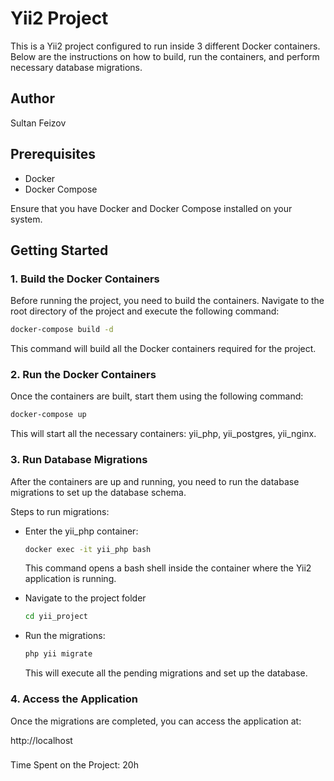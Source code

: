 # Yii2 Project

This is a Yii2 project configured to run inside 3 different Docker containers. Below are the instructions on how to build, run the containers, and perform necessary database migrations.

## Author

Sultan Feizov

## Prerequisites

- Docker
- Docker Compose

Ensure that you have Docker and Docker Compose installed on your system.

## Getting Started

### 1. Build the Docker Containers

Before running the project, you need to build the containers. Navigate to the root directory of the project and execute the following command:

```bash
docker-compose build -d
```

This command will build all the Docker containers required for the project.

### 2. Run the Docker Containers
Once the containers are built, start them using the following command:

```bash
docker-compose up
```
This will start all the necessary containers: yii_php, yii_postgres, yii_nginx.

### 3. Run Database Migrations
After the containers are up and running, you need to run the database migrations to set up the database schema.

Steps to run migrations:

* Enter the yii_php container:
    ```bash
    docker exec -it yii_php bash
    ``` 
  This command opens a bash shell inside the container where the Yii2 application is running.

* Navigate to the project folder
    ```bash
    cd yii_project
    ```

* Run the migrations:
    ```bash
    php yii migrate
    ```
  This will execute all the pending migrations and set up the database.

### 4. Access the Application
Once the migrations are completed, you can access the application at:

http://localhost

###
Time Spent on the Project: 20h
